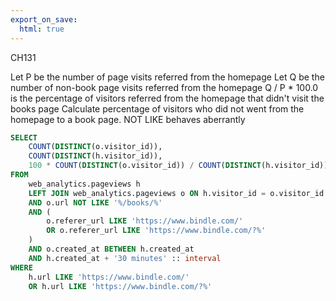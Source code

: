 ```yaml
---
export_on_save:
  html: true
---
```


CH131

Let P be the number of page visits referred from the homepage
Let Q be the number of non-book page visits referred from the homepage
Q / P * 100.0 is the percentage of visitors referred from the homepage
that didn't visit the books page 
Calculate percentage of visitors who did not went from the homepage to a book page.
NOT LIKE behaves aberrantly


```sql
SELECT
	COUNT(DISTINCT(o.visitor_id)),
	COUNT(DISTINCT(h.visitor_id)),
	100 * COUNT(DISTINCT(o.visitor_id)) / COUNT(DISTINCT(h.visitor_id)) :: float AS churn_rate
FROM
	web_analytics.pageviews h
	LEFT JOIN web_analytics.pageviews o ON h.visitor_id = o.visitor_id
	AND o.url NOT LIKE '%/books/%'
	AND (
		o.referer_url LIKE 'https://www.bindle.com/'
		OR o.referer_url LIKE 'https://www.bindle.com/?%'
	)
	AND o.created_at BETWEEN h.created_at
	AND h.created_at + '30 minutes' :: interval
WHERE
	h.url LIKE 'https://www.bindle.com/'
	OR h.url LIKE 'https://www.bindle.com/?%'
```